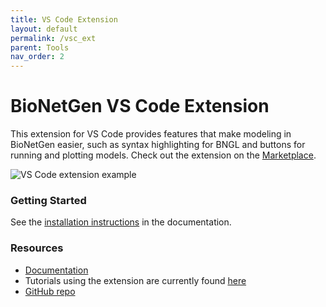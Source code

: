```yaml
---
title: VS Code Extension
layout: default
permalink: /vsc_ext
parent: Tools
nav_order: 2
---
```


# BioNetGen VS Code Extension
This extension for VS Code provides features that make modeling in BioNetGen easier, such as syntax highlighting for BNGL and buttons for running and plotting models.
Check out the extension on the [Marketplace](https://marketplace.visualstudio.com/items?itemName=als251.bngl).

<img src=https://raw.githubusercontent.com/RuleWorld/BNG_vscode_extension/main/assets/featured.gif alt="VS Code extension example">

### Getting Started
See the [installation instructions](https://bng-vscode-extension.readthedocs.io/en/latest/install.html) in the documentation.

<!-- TODO: Add ### News section back in when there's actually news to post -->

### Resources
 * [Documentation](https://bng-vscode-extension.readthedocs.io/en/latest/)
 * Tutorials using the extension are currently found [here](https://github.com/ZarifehHeidariRarani/BioNetGen-Tutorial)
 * [GitHub repo](https://github.com/RuleWorld/BNG_vscode_extension)
